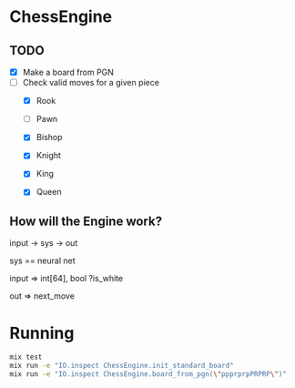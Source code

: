 # ChessEngine

## TODO
- [x] Make a board from PGN
- [ ] Check valid moves for a given piece
    - [x] Rook
    - [ ] Pawn
    - [x] Bishop
    - [x] Knight
    - [x] King
    - [x] Queen


## How will the Engine work?

input -> sys -> out

sys == neural net

input => int[64], bool ?is_white

out   => next_move

# Running 
```bash
mix test
mix run -e "IO.inspect ChessEngine.init_standard_board"
mix run -e "IO.inspect ChessEngine.board_from_pgn(\"ppprprpPRPRP\")"                                                     1.15.5-otp-24
```
